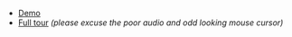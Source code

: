 * [Demo](https://www.youtube.com/watch?v=Cgnamj5SA3Y)
* [Full tour](http://youtu.be/zMod7oExCbY) *(please excuse the poor audio and odd looking mouse cursor)*
